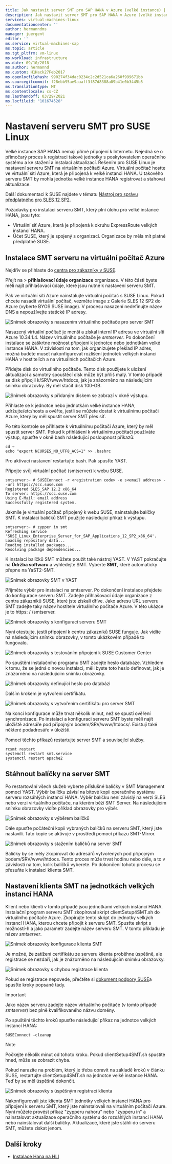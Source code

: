 ```yaml
---
title: Jak nastavit server SMT pro SAP HANA v Azure (velké instance) | Microsoft Docs
description: Jak nastavit server SMT pro SAP HANA v Azure (velké instance).
services: virtual-machines-linux
documentationcenter: ''
author: hermanndms
manager: juergent
editor: ''
ms.service: virtual-machines-sap
ms.topic: article
ms.tgt_pltfrm: vm-linux
ms.workload: infrastructure
ms.date: 09/10/2018
ms.author: hermannd
ms.custom: H1Hack27Feb2017
ms.openlocfilehash: 990274f34dac0234c2c2d521ca6a260f999671bb
ms.sourcegitcommit: f28ebb95ae9aaaff3f87d8388a09b41e0b3445b5
ms.translationtype: MT
ms.contentlocale: cs-CZ
ms.lasthandoff: 03/29/2021
ms.locfileid: "101674528"
---
```

# <a name="set-up-smt-server-for-suse-linux"></a>Nastavení serveru SMT pro SUSE Linux
Velké instance SAP HANA nemají přímé připojení k Internetu. Nejedná se o přímočarý proces k registraci takové jednotky s poskytovatelem operačního systému a ke stažení a instalaci aktualizací. Řešením pro SUSE Linux je nastavení serveru SMT na virtuálním počítači Azure. Virtuální počítač hostte ve virtuální síti Azure, která je připojená k velké instanci HANA. U takového serveru SMT by mohla jednotka velké instance HANA registrovat a stahovat aktualizace. 

Další dokumentaci k SUSE najdete v tématu [Nástroj pro správu předplatného pro SLES 12 SP2](https://www.suse.com/documentation/sles-12/pdfdoc/book_smt/book_smt.pdf). 

Požadavky pro instalaci serveru SMT, který plní úlohu pro velké instance HANA, jsou tyto:

- Virtuální síť Azure, která je připojená k okruhu ExpressRoute velkých instancí HANA.
- Účet SUSE, který je spojený s organizací. Organizace by měla mít platné předplatné SUSE.

## <a name="install-smt-server-on-an-azure-virtual-machine"></a>Instalace SMT serveru na virtuální počítač Azure

Nejdřív se přihlaste do [centra pro zákazníky v SUSE](https://scc.suse.com/).

Přejít na   >  **přihlašovací údaje organizace** organizace. V této části byste měli najít přihlašovací údaje, které jsou nutné k nastavení serveru SMT.

Pak ve virtuální síti Azure nainstalujte virtuální počítač s SUSE Linux. Pokud chcete nasadit virtuální počítač, vezměte image z Galerie SLES 12 SP2 do Azure (vyberte BYOS SUSE image). V procesu nasazení nedefinujte název DNS a nepoužívejte statické IP adresy.

![Snímek obrazovky s nasazením virtuálního počítače pro server SMT](./media/hana-installation/image3_vm_deployment.png)

Nasazený virtuální počítač je menší a získal interní IP adresu ve virtuální síti Azure 10.34.1.4. Název virtuálního počítače je *smtserver*. Po dokončení instalace se zaškrtne možnost připojení k jednotce nebo jednotkám velké instance HANA. V závislosti na tom, jak organizujete překlad IP adres, možná budete muset nakonfigurovat rozlišení jednotek velkých instancí HANA v hostitelích a na virtuálních počítačích Azure. 

Přidejte disk do virtuálního počítače. Tento disk použijete k uložení aktualizací a samotný spouštěcí disk může být příliš malý. V tomto případě se disk připojil k/SRV/www/htdocs, jak je znázorněno na následujícím snímku obrazovky. By měl stačit disk 100-GB.

![Snímek obrazovky s přidaným diskem se zobrazí v okně výstupu.](./media/hana-installation/image4_additional_disk_on_smtserver.PNG)

Přihlaste se k jednotce nebo jednotkám velké instance HANA, udržujte/etc/hosts a ověřte, jestli se můžete dostat k virtuálnímu počítači Azure, který by měl spustit server SMT přes síť.

Po této kontrole se přihlaste k virtuálnímu počítači Azure, který by měl spustit server SMT. Pokud k přihlášení k virtuálnímu počítači používáte výstup, spusťte v okně bash následující posloupnost příkazů:

```
cd ~
echo "export NCURSES_NO_UTF8_ACS=1" >> .bashrc
```

Pro aktivaci nastavení restartujte bash. Pak spusťte YAST.

Připojte svůj virtuální počítač (smtserver) k webu SUSE.

```
smtserver:~ # SUSEConnect -r <registration code> -e s<email address> --url https://scc.suse.com
Registered SLES_SAP 12.2 x86_64
To server: https://scc.suse.com
Using E-Mail: email address
Successfully registered system.
```

Jakmile je virtuální počítač připojený k webu SUSE, nainstalujte balíčky SMT. K instalaci balíčků SMT použijte následující příkaz k výstupu.

```
smtserver:~ # zypper in smt
Refreshing service 'SUSE_Linux_Enterprise_Server_for_SAP_Applications_12_SP2_x86_64'.
Loading repository data...
Reading installed packages...
Resolving package dependencies...
```


K instalaci balíčků SMT můžete použít také nástroj YAST. V YAST pokračujte na **Údržba softwaru** a vyhledejte SMT. Vyberte **SMT**, které automaticky přepne na YaST2-SMT.

![Snímek obrazovky SMT v YAST](./media/hana-installation/image5_smt_in_yast.PNG)


Přijměte výběr pro instalaci na smtserver. Po dokončení instalace přejdete do konfigurace serveru SMT. Zadejte přihlašovací údaje organizace z centra zákazníků SUSE, které jste získali dříve. Jako adresu URL serveru SMT zadejte taky název hostitele virtuálního počítače Azure. V této ukázce je to https: \/ /smtserver.

![Snímek obrazovky s konfigurací serveru SMT](./media/hana-installation/image6_configuration_of_smtserver1.png)

Nyní otestujte, jestli připojení k centru zákazníků SUSE funguje. Jak vidíte na následujícím snímku obrazovky, v tomto ukázkovém případě to fungovalo.

![Snímek obrazovky s testováním připojení k SUSE Customer Center](./media/hana-installation/image7_test_connect.png)

Po spuštění instalačního programu SMT zadejte heslo databáze. Vzhledem k tomu, že se jedná o novou instalaci, měli byste toto heslo definovat, jak je znázorněno na následujícím snímku obrazovky.

![Snímek obrazovky definující heslo pro databázi](./media/hana-installation/image8_define_db_passwd.PNG)

Dalším krokem je vytvoření certifikátu.

![Snímek obrazovky s vytvořením certifikátu pro server SMT](./media/hana-installation/image9_certificate_creation.PNG)

Na konci konfigurace může trvat několik minut, než se spustí ověření synchronizace. Po instalaci a konfiguraci serveru SMT byste měli najít úložiště adresáře pod přípojným bodem/SRV/www/htdocs/. Existují také některé podadresáře v úložišti. 

Pomocí těchto příkazů restartujte server SMT a související služby.

```
rcsmt restart
systemctl restart smt.service
systemctl restart apache2
```

## <a name="download-packages-onto-smt-server"></a>Stáhnout balíčky na server SMT

Po restartování všech služeb vyberte příslušné balíčky v SMT Management pomocí YAST. Výběr balíčku závisí na bitové kopii operačního systému serveru rozsáhlých instancí HANA. Výběr balíčku není závislý na verzi SLES nebo verzi virtuálního počítače, na kterém běží SMT Server. Na následujícím snímku obrazovky vidíte příklad obrazovky pro výběr.

![Snímek obrazovky s výběrem balíčků](./media/hana-installation/image10_select_packages.PNG)

Dále spusťte počáteční kopii vybraných balíčků na serveru SMT, který jste nastavili. Tato kopie se aktivuje v prostředí pomocí příkazu SMT-Mirror.

![Snímek obrazovky s stažením balíčků na server SMT](./media/hana-installation/image11_download_packages.PNG)

Balíčky by se měly zkopírovat do adresářů vytvořených pod přípojným bodem/SRV/www/htdocs. Tento proces může trvat hodinu nebo déle, a to v závislosti na tom, kolik balíčků vyberete. Po dokončení tohoto procesu se přesuňte k instalaci klienta SMT. 

## <a name="set-up-the-smt-client-on-hana-large-instance-units"></a>Nastavení klienta SMT na jednotkách velkých instancí HANA

Klient nebo klienti v tomto případě jsou jednotkami velkých instancí HANA. Instalační program serveru SMT zkopíroval skript clientSetup4SMT.sh do virtuálního počítače Azure. Zkopírujte tento skript do jednotky velkých instancí HANA, kterou chcete připojit k serveru SMT. Spusťte skript s možností-h a jako parametr zadejte název serveru SMT. V tomto příkladu je název *smtserver*.

![Snímek obrazovky konfigurace klienta SMT](./media/hana-installation/image12_configure_client.PNG)

Je možné, že zatížení certifikátu ze serveru klienta proběhne úspěšně, ale registrace se nezdaří, jak je znázorněno na následujícím snímku obrazovky.

![Snímek obrazovky s chybou registrace klienta](./media/hana-installation/image13_registration_failed.PNG)

Pokud se registrace nepovede, přečtěte si [dokument podpory SUSE](https://www.suse.com/de-de/support/kb/doc/?id=7006024)a spusťte kroky popsané tady.

> [!IMPORTANT] 
> Jako název serveru zadejte název virtuálního počítače (v tomto případě *smtserver*) bez plně kvalifikovaného názvu domény. 

Po spuštění těchto kroků spusťte následující příkaz na jednotce velkých instancí HANA:

```
SUSEConnect –cleanup
```

> [!Note] 
> Počkejte několik minut od tohoto kroku. Pokud clientSetup4SMT.sh spustíte hned, může se zobrazit chyba.

Pokud narazíte na problém, který je třeba opravit na základě kroků v článku SUSE, restartujte clientSetup4SMT.sh na jednotce velké instance HANA. Teď by se měl úspěšně dokončit.

![Snímek obrazovky s úspěšným registrací klienta](./media/hana-installation/image14_finish_client_config.PNG)

Nakonfigurovali jste klienta SMT jednotky velkých instancí HANA pro připojení k serveru SMT, který jste nainstalovali na virtuálním počítači Azure. Nyní můžete provést příkaz "zypperu nahoru" nebo "zypperu in" a nainstalovat aktualizace operačního systému do rozsáhlých instancí HANA nebo nainstalovat další balíčky. Aktualizace, které jste stáhli do serveru SMT, můžete získat jenom.

## <a name="next-steps"></a>Další kroky
- [Instalace Hana na HLI](hana-example-installation.md)











